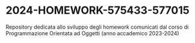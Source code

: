 # 2024-HOMEWORK-575433-577015
Repository dedicata allo sviluppo degli homework comunicati dal corso di Programmazione Orientata ad Oggetti (anno accademico 2023-2024)
